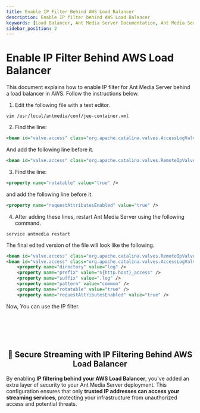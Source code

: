 ```yaml
---
title: Enable IP Filter Behind AWS Load Balancer 
description: Enable IP filter behind AWS Load Balancer
keywords: [Load Balancer, Ant Media Server Documentation, Ant Media Server Tutorials]
sidebar_position: 2
---
```


# Enable IP Filter Behind AWS Load Balancer

This document explains how to enable IP filter for Ant Media Server behind a load balancer in AWS. Follow the instructions below.

1.  Edit the following file with a text editor.
    
```shell
vim /usr/local/antmedia/conf/jee-container.xml
```
    

2.  Find the line:
    
```xml
<bean id="valve.access" class="org.apache.catalina.valves.AccessLogValve">
```
    
And add the following line before it.
    
```xml
<bean id="valve.access" class="org.apache.catalina.valves.RemoteIpValve" />
```
    

3.  Find the line:

```xml
<property name="rotatable" value="true" />
```
    
and add the following line before it.
    
```xml
<property name="requestAttributesEnabled" value="true" />
```
    

4.  After adding these lines, restart Ant Media Server using the following command.
    
```shell
service antmedia restart
```
    
The final edited version of the file will look like the following.

```xml
<bean id="valve.access" class="org.apache.catalina.valves.RemoteIpValve" />
<bean id="valve.access" class="org.apache.catalina.valves.AccessLogValve">
    <property name="directory" value="log" />
    <property name="prefix" value="${http.host}_access" />
    <property name="suffix" value=".log" />
    <property name="pattern" value="common" />
    <property name="rotatable" value="true" />
    <property name="requestAttributesEnabled" value="true" />
```
Now, You can use the IP filter.

<br /><br />
---

<div align="center">
<h2> 🔐 Secure Streaming with IP Filtering Behind AWS Load Balancer </h2>
</div>

By enabling **IP filtering behind your AWS Load Balancer**, you've added an extra layer of security to your Ant Media Server deployment. This configuration ensures that only **trusted IP addresses can access your streaming services**, protecting your infrastructure from unauthorized access and potential threats.

